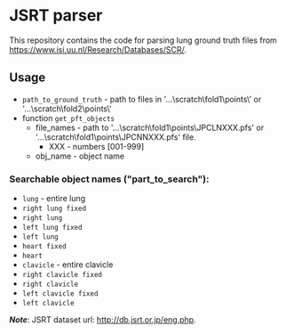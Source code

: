 # JSRT parser
This repository contains the code for parsing lung ground truth files from https://www.isi.uu.nl/Research/Databases/SCR/.

## Usage
* ```path_to_ground_truth``` - path to files in '...\\scratch\\fold1\\points\\' or '...\\scratch\\fold2\\points\\' 
* function ```get_pft_objects``` 
    - file_names - path to '...\\scratch\\fold1\\points\\JPCLNXXX.pfs' or '...\\scratch\\fold1\\points\\JPCNNXXX.pfs' file. 
        - XXX - numbers [001-999]
    - obj_name - object name

### Searchable object names ("part_to_search"):
* ```lung``` - entire lung
* ```right lung fixed```
* ```right lung```
* ```left lung fixed```
* ```left lung```
* ```heart fixed```
* ```heart```
* ```clavicle``` - entire clavicle
* ```right clavicle fixed```
* ```right clavicle```
* ```left clavicle fixed```
* ```left clavicle```

***Note***: JSRT dataset url: http://db.jsrt.or.jp/eng.php.
